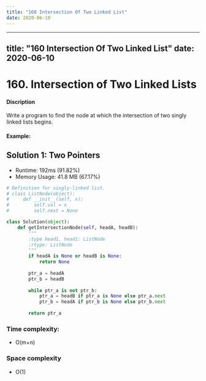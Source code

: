 ```yaml
---
title: "160 Intersection Of Two Linked List"
date: 2020-06-10
---
```


---
title: "160 Intersection Of Two Linked List"
date: 2020-06-10
---

# 160. Intersection of Two Linked Lists

#### Discription

Write a program to find the node at which the intersection of two singly linked lists begins.

#### Example:

## Solution 1: Two Pointers

- Runtime: 192ms (91.82%)
- Memory Usage: 41.8 MB (67.17%)

```python
# Definition for singly-linked list.
# class ListNode(object):
#     def __init__(self, x):
#         self.val = x
#         self.next = None

class Solution(object):
    def getIntersectionNode(self, headA, headB):
        """
        :type head1, head1: ListNode
        :rtype: ListNode
        """
        if headA is None or headB is None:
            return None
        
        ptr_a = headA
        ptr_b = headB
        
        while ptr_a is not ptr_b:
            ptr_a = headB if ptr_a is None else ptr_a.next
            ptr_b = headA if ptr_b is None else ptr_b.next
            
        return ptr_a
```

### Time complexity: 

- O(m+n)

### Space complexity

- O(1)
